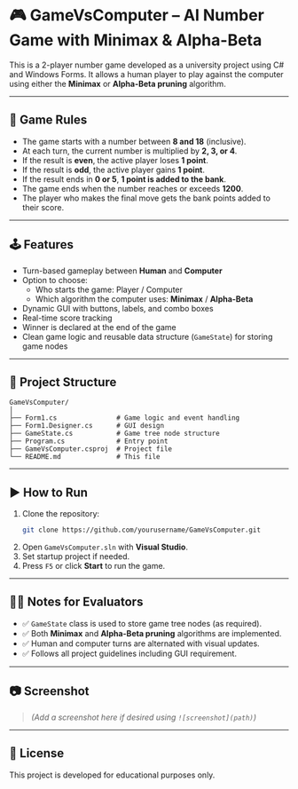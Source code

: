 # 🎮 GameVsComputer – AI Number Game with Minimax & Alpha-Beta

This is a 2-player number game developed as a university project using C# and Windows Forms. It allows a human player to play against the computer using either the **Minimax** or **Alpha-Beta pruning** algorithm.

---

## 🧠 Game Rules

- The game starts with a number between **8 and 18** (inclusive).
- At each turn, the current number is multiplied by **2, 3, or 4**.
- If the result is **even**, the active player loses **1 point**.
- If the result is **odd**, the active player gains **1 point**.
- If the result ends in **0 or 5**, **1 point is added to the bank**.
- The game ends when the number reaches or exceeds **1200**.
- The player who makes the final move gets the bank points added to their score.

---

## 🕹️ Features

- Turn-based gameplay between **Human** and **Computer**
- Option to choose:
  - Who starts the game: Player / Computer
  - Which algorithm the computer uses: **Minimax** / **Alpha-Beta**
- Dynamic GUI with buttons, labels, and combo boxes
- Real-time score tracking
- Winner is declared at the end of the game
- Clean game logic and reusable data structure (`GameState`) for storing game nodes

---

## 📂 Project Structure

```
GameVsComputer/
│
├── Form1.cs               # Game logic and event handling
├── Form1.Designer.cs      # GUI design
├── GameState.cs           # Game tree node structure
├── Program.cs             # Entry point
├── GameVsComputer.csproj  # Project file
└── README.md              # This file
```

---

## ▶️ How to Run

1. Clone the repository:
   ```bash
   git clone https://github.com/yourusername/GameVsComputer.git
   ```
2. Open `GameVsComputer.sln` with **Visual Studio**.
3. Set startup project if needed.
4. Press `F5` or click **Start** to run the game.

---

## 👨‍🏫 Notes for Evaluators

- ✅ `GameState` class is used to store game tree nodes (as required).
- ✅ Both **Minimax** and **Alpha-Beta pruning** algorithms are implemented.
- ✅ Human and computer turns are alternated with visual updates.
- ✅ Follows all project guidelines including GUI requirement.

---

## 📷 Screenshot

> *(Add a screenshot here if desired using `![screenshot](path)`)*

---

## 📜 License

This project is developed for educational purposes only.
